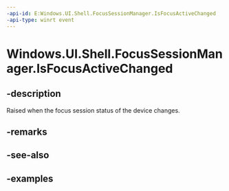 ```yaml
---
-api-id: E:Windows.UI.Shell.FocusSessionManager.IsFocusActiveChanged
-api-type: winrt event
---
```


# Windows.UI.Shell.FocusSessionManager.IsFocusActiveChanged

<!--
public event Windows.Foundation.TypedEventHandler<Windows.UI.Shell.FocusSessionManager,object> IsFocusActiveChanged;
-->


## -description

Raised when the focus session status of the device changes.

## -remarks


## -see-also

## -examples


